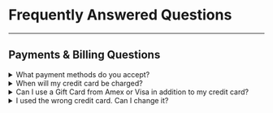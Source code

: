 # Frequently Answered Questions
----

## Payments & Billing Questions

<details><summary>What payment methods do you accept?</summary><br/>

 We currently accept Visa, Mastercard, American Express, and JCB.
</details>

<details><summary>When will my credit card be charged?</summary><br/>

 If you upgraded your account to a paid plan, we will charge your credit card on the same day each month. This typically will fall on the day that you originally upgraded your plan. If you received a free trial, your card will be charged on the day following the end of your trial period.      
</details>

 <details><summary>Can I use a Gift Card from Amex or Visa in addition to my credit card?</summary><br/>

 At this time we are unable to process Gift Card payments. 
</details>     

 <details><summary> I used the wrong credit card. Can I change it?</summary><br/>

Unfortunately, once your subscription has been purchased we are unable to change your payment method for this month. You can update future payments by changing your payment details.
</details>  
